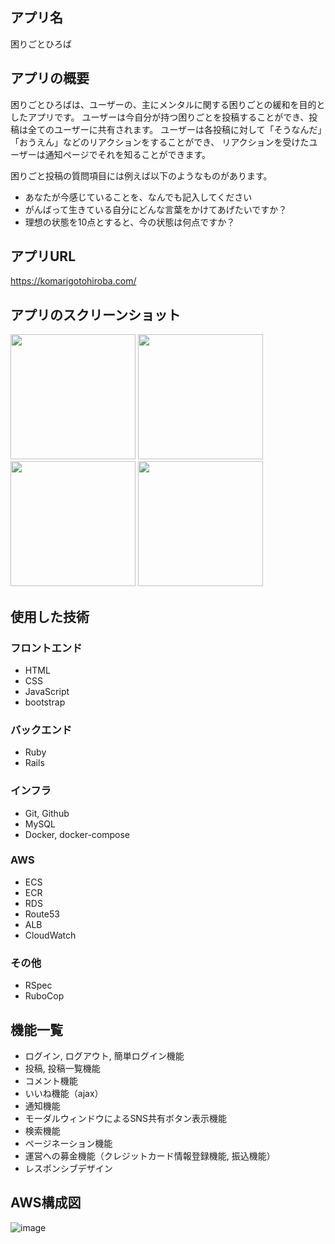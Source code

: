 ## アプリ名
困りごとひろば

## アプリの概要
困りごとひろばは、ユーザーの、主にメンタルに関する困りごとの緩和を目的としたアプリです。
ユーザーは今自分が持つ困りごとを投稿することができ、投稿は全てのユーザーに共有されます。
ユーザーは各投稿に対して「そうなんだ」「おうえん」などのリアクションをすることができ、
リアクションを受けたユーザーは通知ページでそれを知ることができます。

困りごと投稿の質問項目には例えば以下のようなものがあります。
- あなたが今感じていることを、なんでも記入してください
- がんばって生きている自分にどんな言葉をかけてあげたいですか？
- 理想の状態を10点とすると、今の状態は何点ですか？

## アプリURL
https://komarigotohiroba.com/

## アプリのスクリーンショット
<img src="https://user-images.githubusercontent.com/66470480/117677818-c37a4a80-b1e9-11eb-80b7-42461d8e0ff1.png" width="200px">
<img src="https://user-images.githubusercontent.com/66470480/117677831-c6753b00-b1e9-11eb-9fb9-5a4b05bf4ac7.png" width="200px">
<img src="https://user-images.githubusercontent.com/66470480/117677867-cd03b280-b1e9-11eb-8950-9879bff83d0e.png" width="200px">
<img src="https://user-images.githubusercontent.com/66470480/117677877-cf660c80-b1e9-11eb-92e8-2b996b37927d.png" width="200px">

## 使用した技術

### フロントエンド
- HTML
- CSS
- JavaScript
- bootstrap

### バックエンド
- Ruby
- Rails

### インフラ
- Git, Github
- MySQL
- Docker, docker-compose

### AWS
- ECS
- ECR
- RDS
- Route53
- ALB
- CloudWatch

### その他
- RSpec
- RuboCop


## 機能一覧
- ログイン, ログアウト, 簡単ログイン機能
- 投稿, 投稿一覧機能
- コメント機能
- いいね機能（ajax）
- 通知機能
- モーダルウィンドウによるSNS共有ボタン表示機能
- 検索機能
- ページネーション機能
- 運営への募金機能（クレジットカード情報登録機能, 振込機能）
- レスポンシブデザイン

## AWS構成図
![image](https://user-images.githubusercontent.com/66470480/117675907-fd4a5180-b1e7-11eb-9a03-d612043da824.png)

